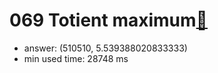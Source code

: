 069 Totient maximum[:link:](http://projecteuler.net/problem=69)  
========================

- answer: (510510, 5.539388020833333) 
- min used time: 28748 ms

